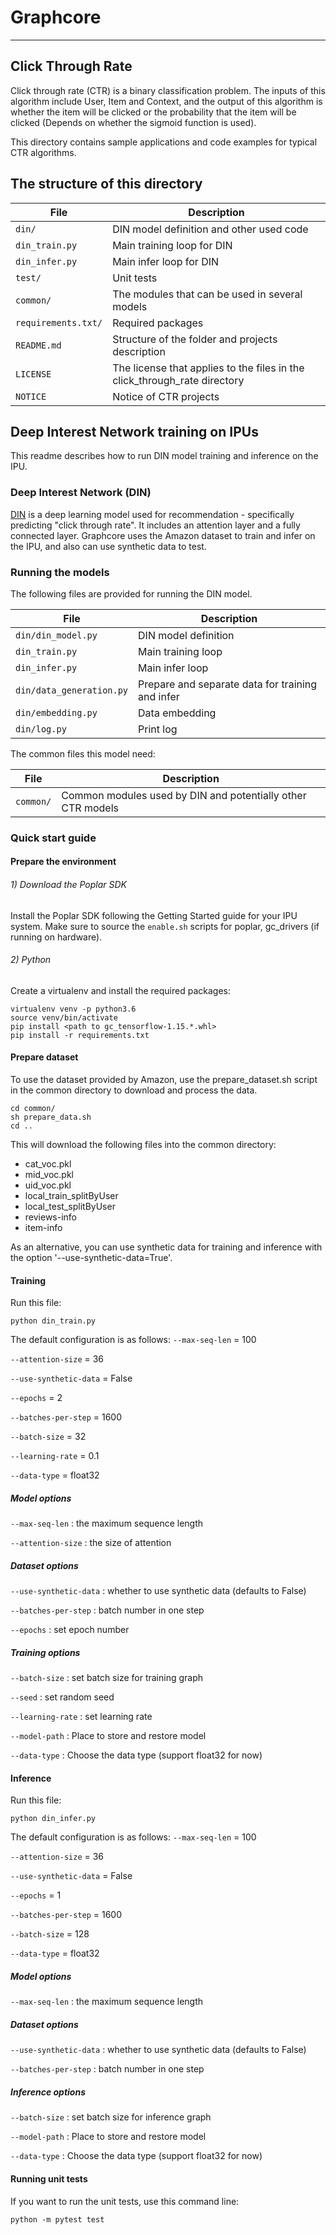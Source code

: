 
# Graphcore

---

## Click Through Rate

Click through rate (CTR) is a binary classification problem. The inputs of this algorithm include User, Item and Context, and the output of this algorithm is whether the item will be clicked or the probability that the item will be clicked (Depends on whether the sigmoid function is used).        

This directory contains sample applications and code examples for typical CTR algorithms.


## The structure of this directory


| File                         | Description                                                                 |
| ---------------------------- | --------------------------------------------------------------------------- |
| `din/`                       | DIN model definition and other used code                                    |
| `din_train.py`               | Main training loop for DIN                                                  |
| `din_infer.py`               | Main infer loop for DIN                                                     |
| `test/`                      | Unit tests                                                                  |
| `common/`                    | The modules that can be used in several models                              |
| `requirements.txt/`          | Required packages                                                           |
| `README.md`                  | Structure of the folder and projects description                            |
| `LICENSE`                    | The license that applies to the files in the click_through_rate directory   |
| `NOTICE`                     | Notice of CTR projects                                                      |



## Deep Interest Network training on IPUs

This readme describes how to run DIN model training and inference on the IPU.


### Deep Interest Network (DIN)

[DIN](https://arxiv.org/abs/1706.06978) is a deep learning model used for recommendation - specifically predicting "click through rate". It includes an attention layer and a fully connected layer. Graphcore uses the Amazon dataset to train and infer on the IPU, and also can use synthetic data to test.


### Running the models

The following files are provided for running the DIN model.

| File                         | Description                                                  |
| ---------------------------- | ------------------------------------------------------------ |
| `din/din_model.py`           | DIN model definition                                         |
| `din_train.py`               | Main training loop                                           |
| `din_infer.py`               | Main infer loop                                              |
| `din/data_generation.py`     | Prepare and separate data for training and infer             |
| `din/embedding.py`           | Data embedding                                               |
| `din/log.py`                 | Print log                                                    |

The common files this model need:

| File                     | Description                                                  |
| ------------------------ | ------------------------------------------------------------ |
| `common/`                | Common modules used by DIN and potentially other CTR models  |

### Quick start guide

#### Prepare the environment

###### 1) Download the Poplar SDK

Install the Poplar SDK following the Getting Started guide for your IPU system. Make sure to source the `enable.sh`
scripts for poplar, gc_drivers (if running on hardware).

###### 2) Python

Create a virtualenv and install the required packages:

```
virtualenv venv -p python3.6
source venv/bin/activate
pip install <path to gc_tensorflow-1.15.*.whl>
pip install -r requirements.txt
```

#### Prepare dataset

To use the dataset provided by Amazon, use the prepare_dataset.sh script in the common directory to download and process the data.

```
cd common/
sh prepare_data.sh
cd ..
```

This will download the following files into the common directory:

- cat_voc.pkl
- mid_voc.pkl
- uid_voc.pkl
- local_train_splitByUser
- local_test_splitByUser
- reviews-info
- item-info

As an alternative, you can use synthetic data for training and inference with the option '--use-synthetic-data=True'.

#### Training

Run this file:

```
python din_train.py
```

The default configuration is as follows:
`--max-seq-len` = 100

`--attention-size` = 36

`--use-synthetic-data` = False

`--epochs` = 2

`--batches-per-step` = 1600

`--batch-size` = 32

`--learning-rate` = 0.1

`--data-type` = float32

##### Model options
`--max-seq-len` : the maximum sequence length

`--attention-size` : the size of attention

##### Dataset options
`--use-synthetic-data` : whether to use synthetic data (defaults to False)

`--batches-per-step` : batch number in one step

`--epochs` : set epoch number

##### Training options
`--batch-size` : set batch size for training graph

`--seed` : set random seed

`--learning-rate` : set learning rate

`--model-path` : Place to store and restore model

`--data-type` : Choose the data type (support float32 for now)

#### Inference

Run this file:

```
python din_infer.py
```

The default configuration is as follows:
`--max-seq-len` = 100

`--attention-size` = 36

`--use-synthetic-data` = False

`--epochs` = 1

`--batches-per-step` = 1600

`--batch-size` = 128

`--data-type` = float32

##### Model options
`--max-seq-len` : the maximum sequence length

##### Dataset options
`--use-synthetic-data` : whether to use synthetic data (defaults to False)

`--batches-per-step` : batch number in one step

##### Inference options
`--batch-size` : set batch size for inference graph

`--model-path` : Place to store and restore model

`--data-type` : Choose the data type (support float32 for now)

#### Running unit tests

If you want to run the unit tests, use this command line:

```
python -m pytest test
```
